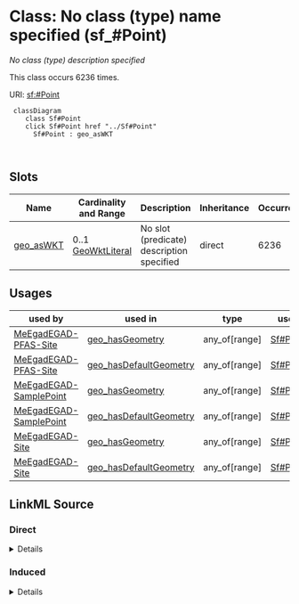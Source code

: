 

# Class: No class (type) name specified (sf_#Point)


_No class (type) description specified_






This class occurs 6236 times.


URI: [sf:#Point](http://www.opengis.net/ont/sf#Point)






```mermaid
 classDiagram
    class Sf#Point
    click Sf#Point href "../Sf#Point"
      Sf#Point : geo_asWKT
        
      
```




<!-- no inheritance hierarchy -->


## Slots

| Name | Cardinality and Range | Description | Inheritance | Occurrences |
| ---  | --- | --- | --- | --- |
| [geo_asWKT](../slots/geo_asWKT.md) | 0..1 <br/> [GeoWktLiteral](../types/GeoWktLiteral.md) | No slot (predicate) description specified <br/>  | direct | 6236 |





## Usages

| used by | used in | type | used |
| ---  | --- | --- | --- |
| [MeEgadEGAD-PFAS-Site](../classes/MeEgadEGAD-PFAS-Site.md) | [geo_hasGeometry](../slots/geo_hasGeometry.md) | any_of[range] | [Sf#Point](../classes/Sf#Point.md) |
| [MeEgadEGAD-PFAS-Site](../classes/MeEgadEGAD-PFAS-Site.md) | [geo_hasDefaultGeometry](../slots/geo_hasDefaultGeometry.md) | any_of[range] | [Sf#Point](../classes/Sf#Point.md) |
| [MeEgadEGAD-SamplePoint](../classes/MeEgadEGAD-SamplePoint.md) | [geo_hasGeometry](../slots/geo_hasGeometry.md) | any_of[range] | [Sf#Point](../classes/Sf#Point.md) |
| [MeEgadEGAD-SamplePoint](../classes/MeEgadEGAD-SamplePoint.md) | [geo_hasDefaultGeometry](../slots/geo_hasDefaultGeometry.md) | any_of[range] | [Sf#Point](../classes/Sf#Point.md) |
| [MeEgadEGAD-Site](../classes/MeEgadEGAD-Site.md) | [geo_hasGeometry](../slots/geo_hasGeometry.md) | any_of[range] | [Sf#Point](../classes/Sf#Point.md) |
| [MeEgadEGAD-Site](../classes/MeEgadEGAD-Site.md) | [geo_hasDefaultGeometry](../slots/geo_hasDefaultGeometry.md) | any_of[range] | [Sf#Point](../classes/Sf#Point.md) |











## LinkML Source

<!-- TODO: investigate https://stackoverflow.com/questions/37606292/how-to-create-tabbed-code-blocks-in-mkdocs-or-sphinx -->

### Direct

<details>

```yaml
name: sf_#Point
conforms_to: No schema conformance document specified
annotations:
  count:
    tag: count
    value: 6236
description: No class (type) description specified
title: No class (type) name specified
from_schema: sawgraph-kg
rank: 1000
slots:
- geo_asWKT
slot_usage:
  geo_asWKT:
    name: geo_asWKT
    annotations:
      geo_wktLiteral:
        tag: geo_wktLiteral
        value: 6236
class_uri: sf:#Point

```
</details>

### Induced

<details>

```yaml
name: sf_#Point
conforms_to: No schema conformance document specified
annotations:
  count:
    tag: count
    value: 6236
description: No class (type) description specified
title: No class (type) name specified
from_schema: sawgraph-kg
rank: 1000
slot_usage:
  geo_asWKT:
    name: geo_asWKT
    annotations:
      geo_wktLiteral:
        tag: geo_wktLiteral
        value: 6236
attributes:
  geo_asWKT:
    name: geo_asWKT
    annotations:
      geo_wktLiteral:
        tag: geo_wktLiteral
        value: 6236
    description: No slot (predicate) description specified
    examples:
    - object:
        example_object: POINT (-68.83827616 44.79828519)
        example_object_type: geo_wktLiteral
        example_predicate: geo:asWKT
        example_subject: me_egad_data:egad.site.geometry.100843
        example_subject_type: sf_#Point
    from_schema: sawgraph-kg
    rank: 1000
    slot_uri: geo:asWKT
    alias: geo_asWKT
    owner: sf_#Point
    domain_of:
    - geo_Geometry
    - sf_#Point
    range: geo_wktLiteral
class_uri: sf:#Point

```
</details>